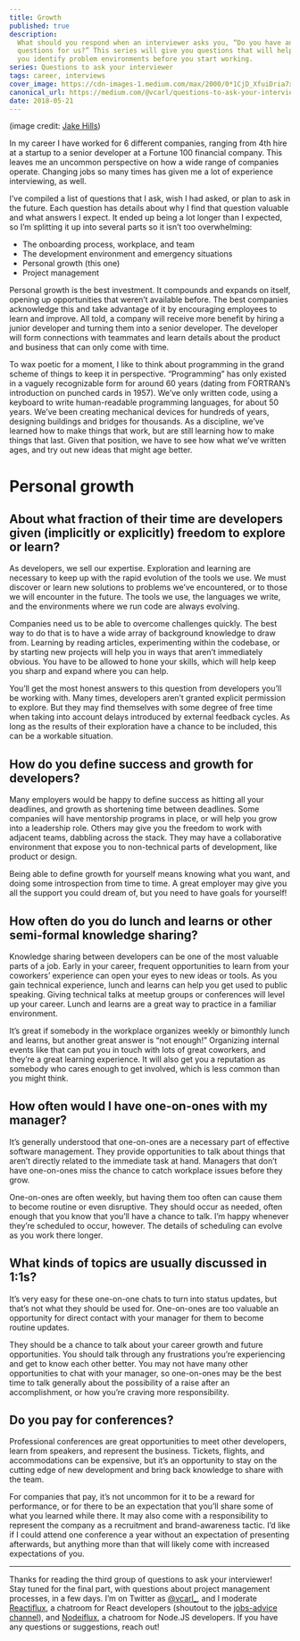 ```yaml
---
title: Growth
published: true
description:
  What should you respond when an interviewer asks you, “Do you have any
  questions for us?” This series will give you questions that will help
  you identify problem environments before you start working.
series: Questions to ask your interviewer
tags: career, interviews
cover_image: https://cdn-images-1.medium.com/max/2000/0*1CjD_XfuiDria7xW.
canonical_url: https://medium.com/@vcarl/questions-to-ask-your-interviewer-growth-c88eed119ce2
date: 2018-05-21
---
```


(image credit: [Jake Hills](https://unsplash.com/@jakehills))

In my career I have worked for 6 different companies, ranging from 4th
hire at a startup to a senior developer at a Fortune 100 financial
company. This leaves me an uncommon perspective on how a wide range of
companies operate. Changing jobs so many times has given me a lot of
experience interviewing, as well.

I’ve compiled a list of questions that I ask, wish I had asked, or plan
to ask in the future. Each question has details about why I find that
question valuable and what answers I expect. It ended up being a lot
longer than I expected, so I’m splitting it up into several parts so it
isn’t too overwhelming:

- The onboarding process, workplace, and team
- The development environment and emergency situations
- Personal growth (this one)
- Project management

Personal growth is the best investment. It compounds and expands on
itself, opening up opportunities that weren’t available before. The best
companies acknowledge this and take advantage of it by encouraging
employees to learn and improve. All told, a company will receive more
benefit by hiring a junior developer and turning them into a senior
developer. The developer will form connections with teammates and learn
details about the product and business that can only come with time.

To wax poetic for a moment, I like to think about programming in the
grand scheme of things to keep it in perspective. “Programming” has only
existed in a vaguely recognizable form for around 60 years (dating from
FORTRAN’s introduction on punched cards in 1957). We’ve only written
code, using a keyboard to write human-readable programming languages,
for about 50 years. We’ve been creating mechanical devices for hundreds
of years, designing buildings and bridges for thousands. As a
discipline, we’ve learned how to make things that work, but are still
learning how to make things that last. Given that position, we have to
see how what we’ve written ages, and try out new ideas that might age
better.

# Personal growth

## About what fraction of their time are developers given (implicitly or explicitly) freedom to explore or learn?

As developers, we sell our expertise. Exploration and learning are
necessary to keep up with the rapid evolution of the tools we use. We
must discover or learn new solutions to problems we’ve encountered, or
to those we will encounter in the future. The tools we use, the
languages we write, and the environments where we run code are always
evolving.

Companies need us to be able to overcome challenges quickly. The best
way to do that is to have a wide array of background knowledge to draw
from. Learning by reading articles, experimenting within the codebase,
or by starting new projects will help you in ways that aren’t
immediately obvious. You have to be allowed to hone your skills, which
will help keep you sharp and expand where you can help.

You’ll get the most honest answers to this question from developers
you’ll be working with. Many times, developers aren’t granted explicit
permission to explore. But they may find themselves with some degree of
free time when taking into account delays introduced by external
feedback cycles. As long as the results of their exploration have a
chance to be included, this can be a workable situation.

## How do you define success and growth for developers?

Many employers would be happy to define success as hitting all your
deadlines, and growth as shortening time between deadlines. Some
companies will have mentorship programs in place, or will help you grow
into a leadership role. Others may give you the freedom to work with
adjacent teams, dabbling across the stack. They may have a collaborative
environment that expose you to non-technical parts of development, like
product or design.

Being able to define growth for yourself means knowing what you want,
and doing some introspection from time to time. A great employer may
give you all the support you could dream of, but you need to have goals
for yourself!

## How often do you do lunch and learns or other semi-formal knowledge sharing?

Knowledge sharing between developers can be one of the most valuable
parts of a job. Early in your career, frequent opportunities to learn
from your coworkers’ experience can open your eyes to new ideas or
tools. As you gain technical experience, lunch and learns can help you
get used to public speaking. Giving technical talks at meetup groups or
conferences will level up your career. Lunch and learns are a great way
to practice in a familiar environment.

It’s great if somebody in the workplace organizes weekly or bimonthly
lunch and learns, but another great answer is “not enough!” Organizing
internal events like that can put you in touch with lots of great
coworkers, and they’re a great learning experience. It will also get you
a reputation as somebody who cares enough to get involved, which is less
common than you might think.

## How often would I have one-on-ones with my manager?

It’s generally understood that one-on-ones are a necessary part of
effective software management. They provide opportunities to talk about
things that aren’t directly related to the immediate task at hand.
Managers that don’t have one-on-ones miss the chance to catch workplace
issues before they grow.

One-on-ones are often weekly, but having them too often can cause them
to become routine or even disruptive. They should occur as needed, often
enough that you know that you’ll have a chance to talk. I’m happy
whenever they’re scheduled to occur, however. The details of scheduling
can evolve as you work there longer.

## What kinds of topics are usually discussed in 1:1s?

It’s very easy for these one-on-one chats to turn into status updates,
but that’s not what they should be used for. One-on-ones are too
valuable an opportunity for direct contact with your manager for them to
become routine updates.

They should be a chance to talk about your career growth and future
opportunities. You should talk through any frustrations you’re
experiencing and get to know each other better. You may not have many
other opportunities to chat with your manager, so one-on-ones may be the
best time to talk generally about the possibility of a raise after an
accomplishment, or how you’re craving more responsibility.

## Do you pay for conferences?

Professional conferences are great opportunities to meet other
developers, learn from speakers, and represent the business. Tickets,
flights, and accommodations can be expensive, but it’s an opportunity to
stay on the cutting edge of new development and bring back knowledge to
share with the team.

For companies that pay, it’s not uncommon for it to be a reward for
performance, or for there to be an expectation that you’ll share some of
what you learned while there. It may also come with a responsibility to
represent the company as a recruitment and brand-awareness tactic. I’d
like if I could attend one conference a year without an expectation of
presenting afterwards, but anything more than that will likely come with
increased expectations of you.

---

Thanks for reading the third group of questions to ask your interviewer!
Stay tuned for the final part, with questions about project management
processes, in a few days. I’m on Twitter as
[@vcarl\_](https://twitter.com/vcarl_), and I moderate
[Reactiflux](https://discord.gg/s6dJcJt), a chatroom for React
developers (shoutout to the
[jobs-advice channel](https://discord.gg/s6dJcJt)), and
[Nodeiflux](https://discordapp.com/invite/vUsrbjd), a chatroom for
Node.JS developers. If you have any questions or suggestions, reach out!
